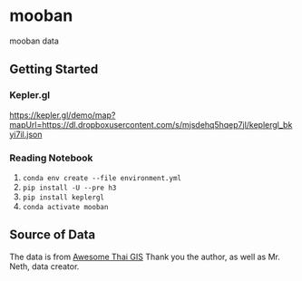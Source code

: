 # mooban
mooban data

## Getting Started

### Kepler.gl


<https://kepler.gl/demo/map?mapUrl=https://dl.dropboxusercontent.com/s/mjsdehq5hqep7jl/keplergl_bkyi7il.json>


### Reading Notebook

1. `conda env create --file environment.yml`
3. `pip install -U --pre h3` 
3. `pip install keplergl`
2. `conda activate mooban`

## Source of Data

The data is from [Awesome Thai GIS](https://github.com/pnphannisa/awesome-thai-gis) Thank you the author, as well as Mr. Neth, data creator.